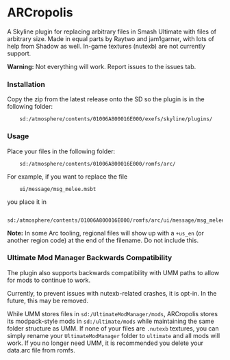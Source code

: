# ARCropolis

A Skyline plugin for replacing arbitrary files in Smash Ultimate with files of arbitrary size. Made in equal parts by Raytwo and jam1garner, with lots of help from Shadow as well. In-game textures (nutexb) are not currently support.


**Warning:** Not everything will work. Report issues to the issues tab.

### Installation

Copy the zip from the latest release onto the SD so the plugin is in the following folder:

```
    sd:/atmosphere/contents/01006A800016E000/exefs/skyline/plugins/
```

### Usage

Place your files in the following folder:

```
    sd:/atmosphere/contents/01006A800016E000/romfs/arc/
```

For example, if you want to replace the file

```
    ui/message/msg_melee.msbt
```

you place it in

```
    sd:/atmosphere/contents/01006A800016E000/romfs/arc/ui/message/msg_melee.msbt
```

**Note:** In some Arc tooling, regional files will show up with a `+us_en` (or another region code) at the end of the filename. Do not include this.

### Ultimate Mod Manager Backwards Compatibility

The plugin also supports backwards compatibility with UMM paths to allow for mods to continue to work.

Currently, to prevent issues with nutexb-related crashes, it is opt-in. In the future, this may be removed.

While UMM stores files in `sd:/UltimateModManager/mods`, ARCropolis stores its modpack-style mods in `sd:/ultimate/mods` while maintaining the same folder structure as UMM. If none of your files are `.nutexb` textures, you can simply rename your `UltimateModManager` folder to `ultimate` and all mods will work. If you no longer need UMM, it is recommended you delete your data.arc file from romfs.
